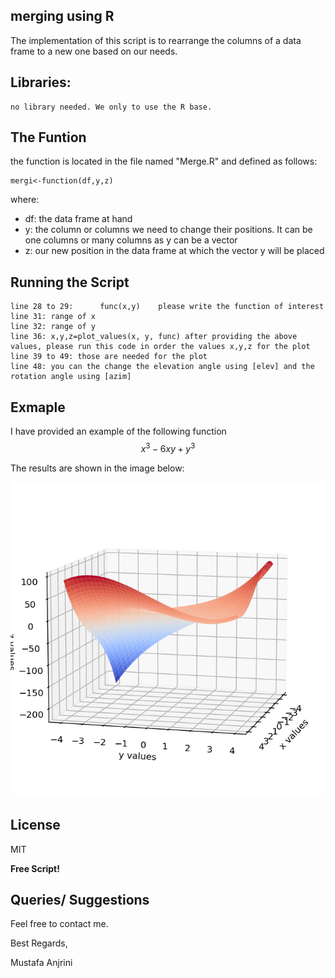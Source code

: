 ## merging using R

The implementation of this script is to rearrange the columns of a data frame to a new one based on our needs.

## Libraries:

```
no library needed. We only to use the R base.
```

## The Funtion

the function is located in the file named "Merge.R" and defined as follows:
```
mergi<-function(df,y,z)
```
where:
- df: the data frame at hand
- y: the column or columns we need to change their positions. It can be one columns or many columns as y can be a vector
- z: our new position in the data frame at which the vector y will be placed


## Running the Script

```
line 28 to 29:      func(x,y)    please write the function of interest
line 31: range of x 
line 32: range of y
line 36: x,y,z=plot_values(x, y, func) after providing the above values, please run this code in order the values x,y,z for the plot
line 39 to 49: those are needed for the plot
line 48: you can the change the elevation angle using [elev] and the rotation angle using [azim]
```

## Exmaple

 I have provided an example of the following function $$x^{3}-6xy +y^{3}$$

 The results are shown in the image below:
 
 ![alt text](https://github.com/Anjrini/3D_Plotting/blob/main/figs/fig1.png?raw=true)

## License

MIT

**Free Script!**

## Queries/ Suggestions
Feel free to contact me.

Best Regards,

Mustafa Anjrini



